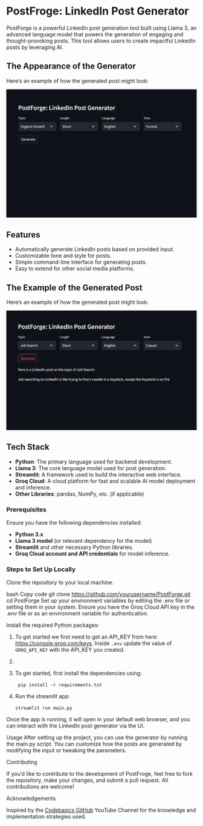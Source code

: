 # PostFroge: LinkedIn Post Generator

PostForge is a powerful LinkedIn post generation tool built using Llama 3, an advanced language model that powers the generation of engaging and thought-provoking posts. This tool allows users to create impactful LinkedIn posts by leveraging AI.

## The Appearance of the Generator

Here’s an example of how the generated post might look:

![Post Example](images/Screenshot%202024-12-02%20185255.png)


## Features
- Automatically generate LinkedIn posts based on provided input.
- Customizable tone and style for posts.
- Simple command-line interface for generating posts.
- Easy to extend for other social media platforms.

## The Example of the Generated Post

Here’s an example of how the generated post might look:

![Post Example](images/Screenshot%202024-12-02%20185510.png)

## Tech Stack

- **Python**: The primary language used for backend development.
- **Llama 3**: The core language model used for post generation.
- **Streamlit**: A framework used to build the interactive web interface.
- **Groq Cloud**: A cloud platform for fast and scalable AI model deployment and inference.
- **Other Libraries**: pandas, NumPy, etc. (if applicable)

### Prerequisites
Ensure you have the following dependencies installed:

- **Python 3.x**
- **Llama 3 model** (or relevant dependency for the model)
- **Streamlit** and other necessary Python libraries.
- **Groq Cloud account and API credentials** for model inference.
  
### Steps to Set Up Locally
Clone the repository to your local machine.

bash
Copy code
git clone https://github.com/yourusername/PostForge.git
cd PostForge
Set up your environment variables by editing the .env file or setting them in your system. Ensure you have the Groq Cloud API key in the .env file or as an environment variable for authentication.

Install the required Python packages:

1. To get started we first need to get an API_KEY from here: https://console.groq.com/keys. Inside `.env` update the value of `GROQ_API_KEY` with the API_KEY you created.
2. 
3. To get started, first install the dependencies using:
    ```commandline
     pip install -r requirements.txt
    ```
    
4. Run the streamlit app:
   ```commandline
   streamlit run main.py
   ```
   
Once the app is running, it will open in your default web browser, and you can interact with the LinkedIn post generator via the UI.

Usage
After setting up the project, you can use the generator by running the main.py script. You can customize how the posts are generated by modifying the input or tweaking the parameters.

Contributing

If you’d like to contribute to the development of PostFroge, feel free to fork the repository, make your changes, and submit a pull request. All contributions are welcome!

Acknowledgements

Inspired by the [Codebasics GitHub](https://github.com/codebasics) YouTube Channel  for the knowledge and implementation strategies used.
